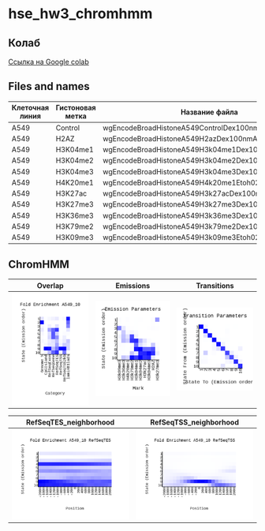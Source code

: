 # hse_hw3_chromhmm

## Колаб

[Ссылка на Google colab](https://colab.research.google.com/drive/1yp4cT308rtCURh4vi1DeMkBXjN8IqC0M?usp=sharing)

## Files and names

|     Клеточная линия    | Гистоновая метка | Название файла | Короткое название |
| ----------- | ----------------- | ----------------- | ----------------- |
| A549 | Control	| wgEncodeBroadHistoneA549ControlDex100nmAlnRep1.bam	| A549Control.bam
| A549 | H2AZ       | wgEncodeBroadHistoneA549H2azDex100nmAlnRep1.bam | H2AZ.bam
| A549 | H3K04me1	| wgEncodeBroadHistoneA549H3k04me1Dex100nmAlnRep1.bam	| H3k04me1.bam
| A549 | H3K04me2	| wgEncodeBroadHistoneA549H3k04me2Dex100nmAlnRep1.bam	| H3k04me2.bam
| A549 | H3K04me3	| wgEncodeBroadHistoneA549H3k04me3Dex100nmAlnRep1.bam	| H3k04me3.bam
| A549 | H4K20me1	| wgEncodeBroadHistoneA549H4k20me1Etoh02AlnRep1.bam	| H4k20me1.bam
| A549 | H3K27ac	| wgEncodeBroadHistoneA549H3k27acDex100nmAlnRep1.bam	| H3k27ac.bam
| A549 | H3K27me3	| wgEncodeBroadHistoneA549H3k27me3Dex100nmAlnRep1.bam	| H3k27me3.bam
| A549 | H3K36me3	| wgEncodeBroadHistoneA549H3k36me3Dex100nmAlnRep1.bam	| H3k36me3.bam
| A549 | H3K79me2	| wgEncodeBroadHistoneA549H3k79me2Dex100nmAlnRep1.bam	| H3k79me2.bam
| A549 | H3K09me3	| wgEncodeBroadHistoneA549H3k09me3Etoh02AlnRep1.bam	| H3k09me3.bam

## ChromHMM

|       Overlap      | Emissions | Transitions |
| ----------- | ----------------- | ----------------- |
| ![img1](https://github.com/ruct/hse_hw3_chromhmm/blob/master/data/A549_10_overlap.png) | ![img2](https://github.com/ruct/hse_hw3_chromhmm/blob/master/data/emissions_10.png) | ![img3](https://github.com/ruct/hse_hw3_chromhmm/blob/master/data/transitions_10.png) |

|       RefSeqTES_neighborhood      | RefSeqTSS_neighborhood |
| ----------- | ----------------- |
| ![img4](https://github.com/ruct/hse_hw3_chromhmm/blob/master/data/A549_10_RefSeqTES_neighborhood.png) | ![img5](https://github.com/ruct/hse_hw3_chromhmm/blob/master/data/A549_10_RefSeqTSS_neighborhood.png) |

